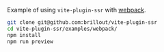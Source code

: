 Example of using `vite-plugin-ssr` with [webpack](https://webpack.js.org).

```bash
git clone git@github.com:brillout/vite-plugin-ssr
cd vite-plugin-ssr/examples/webpack/
npm install
npm run preview
```
